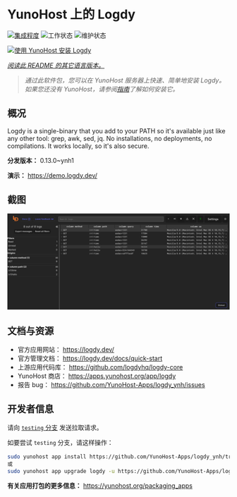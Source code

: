 <!--
注意：此 README 由 <https://github.com/YunoHost/apps/tree/master/tools/readme_generator> 自动生成
请勿手动编辑。
-->

# YunoHost 上的 Logdy

[![集成程度](https://dash.yunohost.org/integration/logdy.svg)](https://ci-apps.yunohost.org/ci/apps/logdy/) ![工作状态](https://ci-apps.yunohost.org/ci/badges/logdy.status.svg) ![维护状态](https://ci-apps.yunohost.org/ci/badges/logdy.maintain.svg)

[![使用 YunoHost 安装 Logdy](https://install-app.yunohost.org/install-with-yunohost.svg)](https://install-app.yunohost.org/?app=logdy)

*[阅读此 README 的其它语言版本。](./ALL_README.md)*

> *通过此软件包，您可以在 YunoHost 服务器上快速、简单地安装 Logdy。*  
> *如果您还没有 YunoHost，请参阅[指南](https://yunohost.org/install)了解如何安装它。*

## 概况

Logdy is a single-binary that you add to your PATH so it's available just like any other tool: grep, awk, sed, jq. No installations, no deployments, no compilations. It works locally, so it's also secure.

**分发版本：** 0.13.0~ynh1

**演示：** <https://demo.logdy.dev/>

## 截图

![Logdy 的截图](./doc/screenshots/screenshot.png)

## 文档与资源

- 官方应用网站： <https://logdy.dev/>
- 官方管理文档： <https://logdy.dev/docs/quick-start>
- 上游应用代码库： <https://github.com/logdyhq/logdy-core>
- YunoHost 商店： <https://apps.yunohost.org/app/logdy>
- 报告 bug： <https://github.com/YunoHost-Apps/logdy_ynh/issues>

## 开发者信息

请向 [`testing` 分支](https://github.com/YunoHost-Apps/logdy_ynh/tree/testing) 发送拉取请求。

如要尝试 `testing` 分支，请这样操作：

```bash
sudo yunohost app install https://github.com/YunoHost-Apps/logdy_ynh/tree/testing --debug
或
sudo yunohost app upgrade logdy -u https://github.com/YunoHost-Apps/logdy_ynh/tree/testing --debug
```

**有关应用打包的更多信息：** <https://yunohost.org/packaging_apps>
